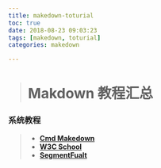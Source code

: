 ```yaml
---
title: makedown-toturial
toc: true
date: 2018-08-23 09:03:23
tags: [makedown, toturial]
categories: makedown

---
```


> # Makdown 教程汇总


### 系统教程

> * **[Cmd Makedown](https://www.zybuluo.com/mdeditor)**
> * **[W3C School](https://www.w3cschool.cn/lme/)**
> * **[SegmentFualt](https://segmentfault.com/markdown)**
